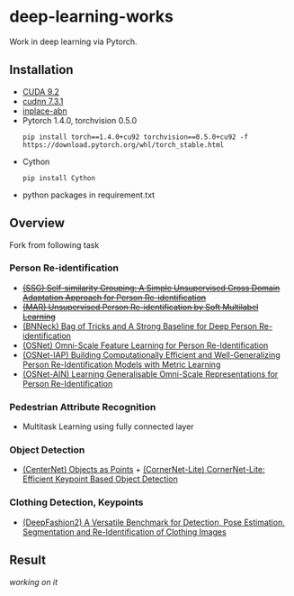 # deep-learning-works
Work in deep learning via Pytorch.

## Installation
* [CUDA 9.2](https://developer.nvidia.com/cuda-toolkit-archive)
* [cudnn 7.3.1](https://developer.nvidia.com/rdp/cudnn-archive)
* [inplace-abn](https://github.com/mapillary/inplace_abn)
* Pytorch 1.4.0, torchvision 0.5.0
    ```
    pip install torch==1.4.0+cu92 torchvision==0.5.0+cu92 -f https://download.pytorch.org/whl/torch_stable.html
    ```
* Cython
    ```
    pip install Cython
    ``` 
* python packages in requirement.txt

## Overview
Fork from following task
### Person Re-identification
* ~~[(SSG) Self-similarity Grouping: A Simple Unsupervised Cross Domain Adaptation Approach for Person Re-identification](https://arxiv.org/abs/1811.10144)~~
* ~~[(MAR) Unsupervised Person Re-identification by Soft Multilabel Learning](https://arxiv.org/abs/1903.06325)~~
* [(BNNeck) Bag of Tricks and A Strong Baseline for Deep Person Re-identification](https://arxiv.org/abs/1903.07071)
* [(OSNet) Omni-Scale Feature Learning for Person Re-Identification](https://arxiv.org/abs/1905.00953)
* [(OSNet-IAP) Building Computationally Efficient and Well-Generalizing Person Re-Identification Models with Metric Learning](https://arxiv.org/abs/2003.07618)
* [(OSNet-AIN) Learning Generalisable Omni-Scale Representations for Person Re-Identification](https://github.com/KaiyangZhou/deep-person-reid/blob/6081989d7eb7577f56a4da523da4fc47ea9fcd32/torchreid/models/osnet_ain.py)

### Pedestrian Attribute Recognition
* Multitask Learning using fully connected layer

### Object Detection
* [(CenterNet) Objects as Points](https://github.com/xingyizhou/CenterNet) + [(CornerNet-Lite) CornerNet-Lite: Efficient Keypoint Based Object Detection](https://github.com/princeton-vl/CornerNet-Lite/tree/master)

### Clothing Detection, Keypoints
* [(DeepFashion2) A Versatile Benchmark for Detection, Pose Estimation, Segmentation and Re-Identification of Clothing Images](https://github.com/switchablenorms/DeepFashion2)

## Result
*working on it*